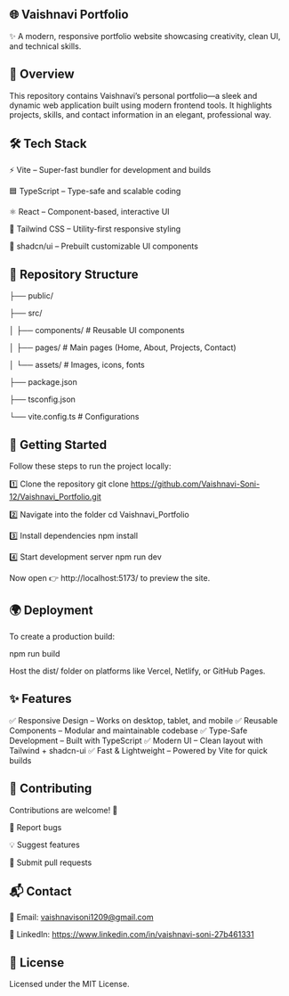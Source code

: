 ## 🌐 Vaishnavi Portfolio

✨ A modern, responsive portfolio website showcasing creativity, clean UI, and technical skills.

## 📖 Overview

This repository contains Vaishnavi’s personal portfolio—a sleek and dynamic web application built using modern frontend tools. It highlights projects, skills, and contact information in an elegant, professional way.

## 🛠️ Tech Stack

⚡ Vite – Super-fast bundler for development and builds

🟦 TypeScript – Type-safe and scalable coding

⚛️ React – Component-based, interactive UI

🎨 Tailwind CSS – Utility-first responsive styling

🧩 shadcn/ui – Prebuilt customizable UI components

## 📂 Repository Structure
├── public/

├── src/

│   ├── components/       # Reusable UI components

│   ├── pages/            # Main pages (Home, About, Projects, Contact)

│   └── assets/           # Images, icons, fonts

├── package.json

├── tsconfig.json

└── vite.config.ts        # Configurations

## 🚀 Getting Started

Follow these steps to run the project locally:

 1️⃣ Clone the repository
git clone https://github.com/Vaishnavi-Soni-12/Vaishnavi_Portfolio.git

 2️⃣ Navigate into the folder
cd Vaishnavi_Portfolio

 3️⃣ Install dependencies
npm install

 4️⃣ Start development server
npm run dev


Now open 👉 http://localhost:5173/ to preview the site.

## 🌍 Deployment

To create a production build:

npm run build


Host the dist/ folder on platforms like Vercel, Netlify, or GitHub Pages.

## ✨ Features

✅ Responsive Design – Works on desktop, tablet, and mobile
✅ Reusable Components – Modular and maintainable codebase
✅ Type-Safe Development – Built with TypeScript
✅ Modern UI – Clean layout with Tailwind + shadcn-ui
✅ Fast & Lightweight – Powered by Vite for quick builds

## 🤝 Contributing

Contributions are welcome! 🎉

🐞 Report bugs

💡 Suggest features

🔧 Submit pull requests

## 📬 Contact

📧 Email: vaishnavisoni1209@gmail.com

💼 LinkedIn: https://www.linkedin.com/in/vaishnavi-soni-27b461331


## 📜 License

Licensed under the MIT License.
